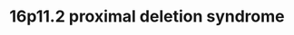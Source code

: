 ---
annotations:
- type: Disease Ontology
  value: chromosome 16p11.2 deletion syndrome
- type: Pathway Ontology
  value: disease pathway
- type: Disease Ontology
  value: genetic disease
authors:
- Fehrhart
- Khanspers
- Egonw
description: '16p11.2 proximal deletion syndrome is a rare genetic disorder (copy
  number variation) caused by a deletion in the region of chromosome 16 from 29,592,751
  to 30,190,593 bp (GRCh37). The breakpoints are from: Dell''Edera 2018 PMID: 29609622.'
last-edited: 2021-03-11
organisms:
- Homo sapiens
redirect_from:
- /index.php/Pathway:WP4949
- /instance/WP4949
schema-jsonld:
- '@context': https://schema.org/
  '@id': https://wikipathways.github.io/pathways/WP4949.html
  '@type': Dataset
  creator:
    '@type': Organization
    name: WikiPathways
  description: '16p11.2 proximal deletion syndrome is a rare genetic disorder (copy
    number variation) caused by a deletion in the region of chromosome 16 from 29,592,751
    to 30,190,593 bp (GRCh37). The breakpoints are from: Dell''Edera 2018 PMID: 29609622.'
  keywords:
  - ''
  - CASP8
  - DOC2A
  - palmitoyl ethanolamide
  - Oncogene Induced Senescence
  - SMG1P2
  - PAXIP1
  - CA5AP1
  - UNC13B
  - PPP2CB
  - HIRA
  - CCT5
  - anandamide
  - TLCD3B
  - CCT4
  - ALDOA
  - coenzyme A(4−)
  - glycero-3-phosphoethanolamine(1−)
  - PPP2R1A
  - FIMP
  - β-D-fructofuranose 1,6-bisphosphate(4−)
  - CCT6B
  - 'Neurotransmitter '
  - INO80 complex
  - choline
  - Glycolysis and Gluconeogenesis
  - NR3C1
  - 22q11.2 DS pathway
  - PCNA
  - hexadecanoate
  - CCT3
  - YPEL3
  - BPTF
  - MVP
  - ASPHD1
  - icosanoyl-CoA(4−)
  - 1-oleoyl-sn-glycero-3-phosphate(2−)
  - Ca2+
  - CCT6A
  - D-glyceraldehyde 3-phosphate(2−)
  - Glucocorticoid receptor pathway
  - PPP4R3A
  - N-arachidonoyl-1-oleoyl-sn-
  - ZG16
  - DNA replication
  - N-hexadecanoylsphingosine
  - Synaptic vesicle release
  - PPP4C
  - N-icosanoylsphingosine
  - PRRT2
  - MAP2K3
  - KMT2D
  - (N-hexadecanoyl)ethanolamine(1−)
  - HIRIP3
  - HDAC3
  - 'Chaperonin-containing '
  - CDIPTOSP
  - CDP-diacylglycerol(2−)
  - CCDC6
  - 'Apoptosis '
  - nicotinate β-D-ribonucleotide
  - CCT8
  - NFKB1
  - SEZ6L2
  - T-complex
  - Sodium molybdate
  - Nucleotide Excision Repair
  - 1-hexadecyl-sn-glycero-3-phosphate(2−)
  - 1-palmitoyl-sn-glycerol 3-phosphate(2−)
  - IGBP1
  - 1-hexadecanoyl-sn-glycero-3-phosphocholine
  - N,1-dioleoyl-sn-glycero-
  - H+
  - quinolinate
  - PAGR1
  - N-octadecanoylsphingosine
  - IGFBP3
  - RN7SKP127
  - Histone modifications
  - CO2
  - N-palmitoyl-1-oleoyl-sn-glycero-
  - PPP4R1
  - CDIPT
  - Actin
  - MAPK cascade
  - PPP4R3C
  - MAP2K6
  - TAOK2
  - Phosphatase 4 complex
  - MAB21L4
  - 1-(1Z-octadecenyl)-sn-glycero-3-phosphate(2−)
  - TP53
  - TRAF2
  - MAPK3
  - 1-(1Z-octadecenyl)-sn-glycero-3-phospho-
  - INO80E
  - NAD+ biosynthesis
  - PTEN
  - SLC7A5P1
  - MAZ
  - PPP2R5D
  - hsa-mir-3680-2
  - Clathrin-mediated endocytosis
  - glycerone phosphate(2−)
  - PPARG
  - PPP4R4
  - myo-inositol
  - QPRT
  - choline alfoscerate
  - PPP4R3B
  - EZR
  - Phosphoprotein
  - 3-phosphoethanolamine(1−)
  - Histone
  - Diacylglycerol
  - H2O
  - KIF22
  - phthalic acid
  - KCTD13
  - cytidine 5'-monophosphate(2−)
  - UNC13A
  - lysophosphatidylcholine O-16:0/0:0
  - TMEM219
  - PPP2CA
  - CORO1A
  - TCP1
  - DNA Mismatch Repair
  - stearoyl-CoA(4−)
  - GDPD3
  - TRAF6
  - 1-phosphatidyl-1D-myo-inositol(1−)
  - 5-phospho-α-D-ribose 1-diphosphate
  - KMT2C
  - diphosphate(3−)
  - SPN
  - PPP4R2
  - CCT2
  - palmitoyl-CoA(4−)
  - TBX6
  - REL
  - CCT7
  - SIAH1
  - PARP4
  - oleoyl ethanolamide
  - release cycle
  - ESR1
  - sphingosine(1+)
  - MSN
  license: CC0
  name: 16p11.2 proximal deletion syndrome
seo: CreativeWork
title: 16p11.2 proximal deletion syndrome
wpid: WP4949
---